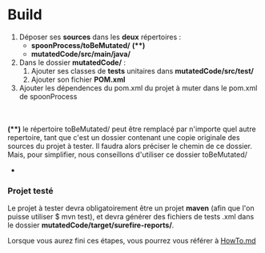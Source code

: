 <!-- Comment construire votre framework -->
<!-- Build c'est comment construire le framework,
le faire fonctionner (avoir ces 3 dossiers à tels endroits, compiler ce machin, avoir python d'installé, ...)
 donc tout ce qui est nécessaire niveau techniuqe-->
# Build #

1. Déposer ses <b>sources</b> dans les <b>deux</b> répertoires :
    - <b>spoonProcess/toBeMutated/</b> <b>(**)</b>
    - <b>mutatedCode/src/main/java/</b>
2. Dans le dossier <b>mutatedCode/</b> :
    1. Ajouter ses classes de <b>tests</b> unitaires dans <b>mutatedCode/src/test/</b>
    2. Ajouter son fichier <b>POM.xml</b>
3. Ajouter les dépendences du pom.xml du projet à muter dans le pom.xml de spoonProcess

<br/>
<br/>
<b>(**)</b> le répertoire toBeMutated/ peut être remplacé par n'importe quel autre repertoire,
 tant que c'est un dossier contenant une copie originale des sources du projet à tester.
 Il faudra alors préciser le chemin de ce dossier. <br/>Mais, pour simplifier, nous conseillons d'utiliser ce dossier toBeMutated/

-
### Projet testé #
Le projet à tester devra obligatoirement être un projet <b>maven</b> (afin que l'on puisse utiliser $ mvn test), et devra générer des fichiers de tests .xml dans le dossier <b>mutatedCode/target/surefire-reports/</b>.

Lorsque vous aurez fini ces étapes, vous pourrez vous référer à [HowTo.md](../blob/master/HowTo.md)